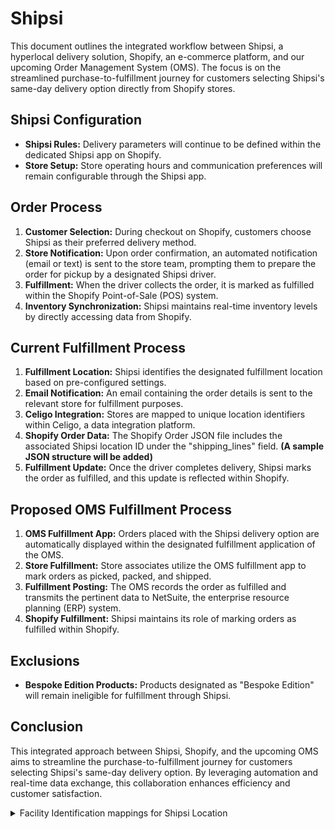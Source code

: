 # Shipsi

This document outlines the integrated workflow between Shipsi, a hyperlocal delivery solution, Shopify, an e-commerce platform, and our upcoming Order Management System (OMS). The focus is on the streamlined purchase-to-fulfillment journey for customers selecting Shipsi's same-day delivery option directly from Shopify stores.

## Shipsi Configuration

- **Shipsi Rules:** Delivery parameters will continue to be defined within the dedicated Shipsi app on Shopify.
- **Store Setup:** Store operating hours and communication preferences will remain configurable through the Shipsi app.

## Order Process

1. **Customer Selection:** During checkout on Shopify, customers choose Shipsi as their preferred delivery method.
2. **Store Notification:** Upon order confirmation, an automated notification (email or text) is sent to the store team, prompting them to prepare the order for pickup by a designated Shipsi driver.
3. **Fulfillment:** When the driver collects the order, it is marked as fulfilled within the Shopify Point-of-Sale (POS) system.
4. **Inventory Synchronization:** Shipsi maintains real-time inventory levels by directly accessing data from Shopify.

## Current Fulfillment Process

1. **Fulfillment Location:** Shipsi identifies the designated fulfillment location based on pre-configured settings.
2. **Email Notification:** An email containing the order details is sent to the relevant store for fulfillment purposes.
3. **Celigo Integration:** Stores are mapped to unique location identifiers within Celigo, a data integration platform.
4. **Shopify Order Data:** The Shopify Order JSON file includes the associated Shipsi location ID under the "shipping_lines" field. **(A sample JSON structure will be added)**
5. **Fulfillment Update:** Once the driver completes delivery, Shipsi marks the order as fulfilled, and this update is reflected within Shopify.

## Proposed OMS Fulfillment Process

1. **OMS Fulfillment App:** Orders placed with the Shipsi delivery option are automatically displayed within the designated fulfillment application of the OMS.
2. **Store Fulfillment:** Store associates utilize the OMS fulfillment app to mark orders as picked, packed, and shipped.
3. **Fulfillment Posting:** The OMS records the order as fulfilled and transmits the pertinent data to NetSuite, the enterprise resource planning (ERP) system.
4. **Shopify Fulfillment:** Shipsi maintains its role of marking orders as fulfilled within Shopify.

## Exclusions

- **Bespoke Edition Products:** Products designated as "Bespoke Edition" will remain ineligible for fulfillment through Shipsi.

## Conclusion

This integrated approach between Shipsi, Shopify, and the upcoming OMS aims to streamline the purchase-to-fulfillment journey for customers selecting Shipsi's same-day delivery option. By leveraging automation and real-time data exchange, this collaboration enhances efficiency and customer satisfaction.

<details>

<summary>Facility Identification mappings for Shipsi Location</summary>

**Enumeration**

```xml
<Enumeration description="Shipsi Unique code" enumId="SHIPSI_FULFMENT_LOC" enumCode="SHIPSI_FULFILLMENT_LOCATION" enumTypeId="FACILITY_IDENTITY"/>
```

**Facility Mapping with Shipsi Locations**

```xml
<FacilityIdentification facilityId="42" facilityIdenTypeId="SHIPSI_FULFMENT_LOC" fromDate="2024-05-01 05:31:34.056" idValue="5fa1e191c545cd91588b456d" />
<FacilityIdentification facilityId="96" facilityIdenTypeId="SHIPSI_FULFMENT_LOC" fromDate="2024-05-01 05:31:34.056" idValue="63f37d3fc545cd9c318e1da6" />
<FacilityIdentification facilityId="56" facilityIdenTypeId="SHIPSI_FULFMENT_LOC" fromDate="2024-05-01 05:31:34.056" idValue="60cb7ba0c545cddc5eb8f5f0" />
<FacilityIdentification facilityId="64" facilityIdenTypeId="SHIPSI_FULFMENT_LOC" fromDate="2024-05-01 05:31:34.056" idValue="6164b821c545cdac2c44fa71" />
<FacilityIdentification facilityId="67" facilityIdenTypeId="SHIPSI_FULFMENT_LOC" fromDate="2024-05-01 05:31:34.056" idValue="6182c349c545cd791d2c7ad8" />
<FacilityIdentification facilityId="106" facilityIdenTypeId="SHIPSI_FULFMENT_LOC" fromDate="2024-05-01 05:31:34.056" idValue="64e365a5c545cd027c67184c" />
<FacilityIdentification facilityId="124" facilityIdenTypeId="SHIPSI_FULFMENT_LOC" fromDate="2024-05-01 05:31:34.056" idValue="6549f2c8c545cd1408e10952" />
<FacilityIdentification facilityId="95" facilityIdenTypeId="SHIPSI_FULFMENT_LOC" fromDate="2024-05-01 05:31:34.056" idValue="63ad88aac545cdb52a02c7a3" />
<FacilityIdentification facilityId="105" facilityIdenTypeId="SHIPSI_FULFMENT_LOC" fromDate="2024-05-01 05:31:34.056" idValue="6549f392c545cd8b14e10942" />
<FacilityIdentification facilityId="49" facilityIdenTypeId="SHIPSI_FULFMENT_LOC" fromDate="2024-05-01 05:31:34.056" idValue="5fa1e249c545cd08598b4567" />
<FacilityIdentification facilityId="72" facilityIdenTypeId="SHIPSI_FULFMENT_LOC" fromDate="2024-05-01 05:31:34.056" idValue="62350e6ec545cd860c88c6b7" />
<FacilityIdentification facilityId="122" facilityIdenTypeId="SHIPSI_FULFMENT_LOC" fromDate="2024-05-01 05:31:34.056" idValue="64c271b2c545cd0728dd8171" />
<FacilityIdentification facilityId="76" facilityIdenTypeId="SHIPSI_FULFMENT_LOC" fromDate="2024-05-01 05:31:34.056" idValue="5f8748dcc545cd97688b4583" />
<FacilityIdentification facilityId="102" facilityIdenTypeId="SHIPSI_FULFMENT_LOC" fromDate="2024-05-01 05:31:34.056" idValue="646b645bc545cddf1805d9e4" />
<FacilityIdentification facilityId="136" facilityIdenTypeId="SHIPSI_FULFMENT_LOC" fromDate="2024-05-01 05:31:34.056" idValue="6619122fc545cd1217f4a2f8" />
<FacilityIdentification facilityId="92" facilityIdenTypeId="SHIPSI_FULFMENT_LOC" fromDate="2024-05-01 05:31:34.056" idValue="633a4169c545cdba57f5a782" />
<FacilityIdentification facilityId="58" facilityIdenTypeId="SHIPSI_FULFMENT_LOC" fromDate="2024-05-01 05:31:34.056" idValue="60f59b49c545cd5d26c16c97" />
<FacilityIdentification facilityId="89" facilityIdenTypeId="SHIPSI_FULFMENT_LOC" fromDate="2024-05-01 05:31:34.056" idValue="633a4197c545cd1e58f5a77f" />
<FacilityIdentification facilityId="53" facilityIdenTypeId="SHIPSI_FULFMENT_LOC" fromDate="2024-05-01 05:31:34.056" idValue="5fa1e316c545cdd8588b4569" />
<FacilityIdentification facilityId="83" facilityIdenTypeId="SHIPSI_FULFMENT_LOC" fromDate="2024-05-01 05:31:34.056" idValue="633a40cfc545cdba57f5a781" />
<FacilityIdentification facilityId="127" facilityIdenTypeId="SHIPSI_FULFMENT_LOC" fromDate="2024-05-01 05:31:34.056" idValue="6549f526c545cd8014e10947" />
<FacilityIdentification facilityId="81" facilityIdenTypeId="SHIPSI_FULFMENT_LOC" fromDate="2024-05-01 05:31:34.056" idValue="62fa6c5ec545cde7243c43f2" />
<FacilityIdentification facilityId="28" facilityIdenTypeId="SHIPSI_FULFMENT_LOC" fromDate="2024-05-01 05:31:34.056" idValue="5fa2ce5fc545cd8f788b4567" />
<FacilityIdentification facilityId="135" facilityIdenTypeId="SHIPSI_FULFMENT_LOC" fromDate="2024-05-01 05:31:34.056" idValue="6614fe97c545cd287ff4a2f4" />
<FacilityIdentification facilityId="126" facilityIdenTypeId="SHIPSI_FULFMENT_LOC" fromDate="2024-05-01 05:31:34.056" idValue="6549f41bc545cd6d14e10943" />
<FacilityIdentification facilityId="98" facilityIdenTypeId="SHIPSI_FULFMENT_LOC" fromDate="2024-05-01 05:31:34.056" idValue="63f38203c545cd762f8e1dba" />
<FacilityIdentification facilityId="125" facilityIdenTypeId="SHIPSI_FULFMENT_LOC" fromDate="2024-05-01 05:31:34.056" idValue="6549f4b4c545cd6d14e1094d" />
<FacilityIdentification facilityId="65" facilityIdenTypeId="SHIPSI_FULFMENT_LOC" fromDate="2024-05-01 05:31:34.056" idValue="6164b7eec545cdac2c44fa70" />
<FacilityIdentification facilityId="69" facilityIdenTypeId="SHIPSI_FULFMENT_LOC" fromDate="2024-05-01 05:31:34.056" idValue="61e1ae9ec545cdce6e8b4567" />
<FacilityIdentification facilityId="107" facilityIdenTypeId="SHIPSI_FULFMENT_LOC" fromDate="2024-05-01 05:31:34.056" idValue="64e365f6c545cdf97b671850" />
<FacilityIdentification facilityId="91" facilityIdenTypeId="SHIPSI_FULFMENT_LOC" fromDate="2024-05-01 05:31:34.056" idValue="633a4136c545cd9757f5a782" />
<FacilityIdentification facilityId="78" facilityIdenTypeId="SHIPSI_FULFMENT_LOC" fromDate="2024-05-01 05:31:34.056" idValue="6267016cc545cdf130587ffd" />
<FacilityIdentification facilityId="29" facilityIdenTypeId="SHIPSI_FULFMENT_LOC" fromDate="2024-05-01 05:31:34.056" idValue="5f91ba27c545cd180a8b457b" />
<FacilityIdentification facilityId="74" facilityIdenTypeId="SHIPSI_FULFMENT_LOC" fromDate="2024-05-01 05:31:34.056" idValue="5fa2d42cc545cdaa798b456b" />
<FacilityIdentification facilityId="48" facilityIdenTypeId="SHIPSI_FULFMENT_LOC" fromDate="2024-05-01 05:31:34.056" idValue="5fa2d512c545cd557a8b4567" />
<FacilityIdentification facilityId="46" facilityIdenTypeId="SHIPSI_FULFMENT_LOC" fromDate="2024-05-01 05:31:34.056" idValue="5fa2d692c545cd527a8b4568" />
<FacilityIdentification facilityId="57" facilityIdenTypeId="SHIPSI_FULFMENT_LOC" fromDate="2024-05-01 05:31:34.056" idValue="6182c392c545cd941d2c7ad8" />
<FacilityIdentification facilityId="54" facilityIdenTypeId="SHIPSI_FULFMENT_LOC" fromDate="2024-05-01 05:31:34.056" idValue="604f7f68c545cda659970248" />
<FacilityIdentification facilityId="123" facilityIdenTypeId="SHIPSI_FULFMENT_LOC" fromDate="2024-05-01 05:31:34.056" idValue="64e36630c545cd137c67184b" />
<FacilityIdentification facilityId="70" facilityIdenTypeId="SHIPSI_FULFMENT_LOC" fromDate="2024-05-01 05:31:34.056" idValue="62350d79c545cd0d0c88c6b9" />
<FacilityIdentification facilityId="75" facilityIdenTypeId="SHIPSI_FULFMENT_LOC" fromDate="2024-05-01 05:31:34.056" idValue="5fa2d793c545cdbc7a8b4567" />
<FacilityIdentification facilityId="131" facilityIdenTypeId="SHIPSI_FULFMENT_LOC" fromDate="2024-05-01 05:31:34.056" idValue="65afc6a3c545cdef62accf4c" />
<FacilityIdentification facilityId="80" facilityIdenTypeId="SHIPSI_FULFMENT_LOC" fromDate="2024-05-01 05:31:34.056" idValue="62fa6ccac545cd00253c43f2" />
<FacilityIdentification facilityId="104" facilityIdenTypeId="SHIPSI_FULFMENT_LOC" fromDate="2024-05-01 05:31:34.056" idValue="65296e6ac545cd376e8b4580" />
<FacilityIdentification facilityId="82" facilityIdenTypeId="SHIPSI_FULFMENT_LOC" fromDate="2024-05-01 05:31:34.056" idValue="633a407bc545cd9357f5a77f" />
<FacilityIdentification facilityId="68" facilityIdenTypeId="SHIPSI_FULFMENT_LOC" fromDate="2024-05-01 05:31:34.056" idValue="61e1af7ec545cdd16f8b4567" />
<FacilityIdentification facilityId="94" facilityIdenTypeId="SHIPSI_FULFMENT_LOC" fromDate="2024-05-01 05:31:34.056" idValue="633a41c3c545cd8d57f5a785" />
<FacilityIdentification facilityId="79" facilityIdenTypeId="SHIPSI_FULFMENT_LOC" fromDate="2024-05-01 05:31:34.056" idValue="627ef47ec545cdb644e25f4b" />
<FacilityIdentification facilityId="71" facilityIdenTypeId="SHIPSI_FULFMENT_LOC" fromDate="2024-05-01 05:31:34.056" idValue="62350dafc545cd810c88c6b5" />
<FacilityIdentification facilityId="132" facilityIdenTypeId="SHIPSI_FULFMENT_LOC" fromDate="2024-05-01 05:31:34.056" idValue="65b12a71c545cd3d7baccf6b" />
<FacilityIdentification facilityId="134" facilityIdenTypeId="SHIPSI_FULFMENT_LOC" fromDate="2024-05-01 05:31:34.056" idValue="660ed919c545cd65262c98f9" />
<FacilityIdentification facilityId="97" facilityIdenTypeId="SHIPSI_FULFMENT_LOC" fromDate="2024-05-01 05:31:34.056" idValue="63f3828ec545cd9c318e1dbe" />
<FacilityIdentification facilityId="43" facilityIdenTypeId="SHIPSI_FULFMENT_LOC" fromDate="2024-05-01 05:31:34.056" idValue="5f91baacc545cda90a8b456c" />
<FacilityIdentification facilityId="101" facilityIdenTypeId="SHIPSI_FULFMENT_LOC" fromDate="2024-05-01 05:31:34.056" idValue="646b64aac545cd020205da0c" />
<FacilityIdentification facilityId="100" facilityIdenTypeId="SHIPSI_FULFMENT_LOC" fromDate="2024-05-01 05:31:34.056" idValue="63f383bac545cd75358e1da9" />
<FacilityIdentification facilityId="99" facilityIdenTypeId="SHIPSI_FULFMENT_LOC" fromDate="2024-05-01 05:31:34.056" idValue="63f38423c545cd02398e1da5" />
<FacilityIdentification facilityId="109" facilityIdenTypeId="SHIPSI_FULFMENT_LOC" fromDate="2024-05-01 05:31:34.056" idValue="646627c4c545cd0049e0d286" />
<FacilityIdentification facilityId="47" facilityIdenTypeId="SHIPSI_FULFMENT_LOC" fromDate="2024-05-01 05:31:34.056" idValue="5f91bb71c545cd470b8b4567" />
<FacilityIdentification facilityId="77" facilityIdenTypeId="SHIPSI_FULFMENT_LOC" fromDate="2024-05-01 05:31:34.056" idValue="627ef533c545cd1845e25f4c" />
<FacilityIdentification facilityId="130" facilityIdenTypeId="SHIPSI_FULFMENT_LOC" fromDate="2024-05-01 05:31:34.056" idValue="65b12b1cc545cdaa7faccf52" />
<FacilityIdentification facilityId="52" facilityIdenTypeId="SHIPSI_FULFMENT_LOC" fromDate="2024-05-01 05:31:34.056" idValue="5fa2da46c545cd1a7c8b4568" />
<FacilityIdentification facilityId="93" facilityIdenTypeId="SHIPSI_FULFMENT_LOC" fromDate="2024-05-01 05:31:34.056" idValue="633a40fbc545cdc657f5a77f" />
<FacilityIdentification facilityId="26" facilityIdenTypeId="SHIPSI_FULFMENT_LOC" fromDate="2024-05-01 05:31:34.056" idValue="5fa2dbfdc545cd707c8b4567" />
<FacilityIdentification facilityId="51" facilityIdenTypeId="SHIPSI_FULFMENT_LOC" fromDate="2024-05-01 05:31:34.056" idValue="5fa2dcbbc545cd6b7c8b4568" />
<FacilityIdentification facilityId="73" facilityIdenTypeId="SHIPSI_FULFMENT_LOC" fromDate="2024-05-01 05:31:34.056" idValue="5fa2dd3fc545cd3c7c8b456d" />
<FacilityIdentification facilityId="50" facilityIdenTypeId="SHIPSI_FULFMENT_LOC" fromDate="2024-05-01 05:31:34.056" idValue="5fa2de70c545cde67c8b4567" />
<FacilityIdentification facilityId="133" facilityIdenTypeId="SHIPSI_FULFMENT_LOC" fromDate="2024-05-01 05:31:34.056" idValue="65ccf064c545cd093acc9687" />
<FacilityIdentification facilityId="14" facilityIdenTypeId="SHIPSI_FULFMENT_LOC" fromDate="2024-05-01 05:31:34.056" idValue="5f91bc93c545cda80a8b4571" />
<FacilityIdentification facilityId="103" facilityIdenTypeId="SHIPSI_FULFMENT_LOC" fromDate="2024-05-01 05:31:34.056" idValue="646b6500c545cdff1805d9e7" />
<FacilityIdentification facilityId="31" facilityIdenTypeId="SHIPSI_FULFMENT_LOC" fromDate="2024-05-01 05:31:34.056" idValue="5f848764c545cd27148b456e" />
```

</details>
